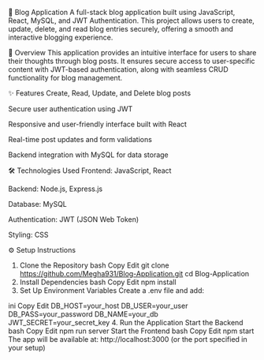 📝 Blog Application
A full-stack blog application built using JavaScript, React, MySQL, and JWT Authentication. This project allows users to create, update, delete, and read blog entries securely, offering a smooth and interactive blogging experience.

📘 Overview
This application provides an intuitive interface for users to share their thoughts through blog posts. It ensures secure access to user-specific content with JWT-based authentication, along with seamless CRUD functionality for blog management.

✨ Features
Create, Read, Update, and Delete blog posts

Secure user authentication using JWT

Responsive and user-friendly interface built with React

Real-time post updates and form validations

Backend integration with MySQL for data storage

🛠 Technologies Used
Frontend: JavaScript, React

Backend: Node.js, Express.js

Database: MySQL

Authentication: JWT (JSON Web Token)

Styling: CSS

⚙️ Setup Instructions
1. Clone the Repository
bash
Copy
Edit
git clone https://github.com/Megha931/Blog-Application.git
cd Blog-Application
2. Install Dependencies
bash
Copy
Edit
npm install
3. Set Up Environment Variables
Create a .env file and add:

ini
Copy
Edit
DB_HOST=your_host
DB_USER=your_user
DB_PASS=your_password
DB_NAME=your_db
JWT_SECRET=your_secret_key
4. Run the Application
Start the Backend
bash
Copy
Edit
npm run server
Start the Frontend
bash
Copy
Edit
npm start
The app will be available at:
http://localhost:3000 (or the port specified in your setup)

